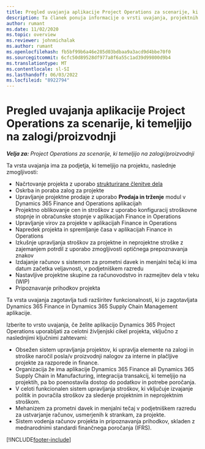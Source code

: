 ```yaml
---
title: Pregled uvajanja aplikacije Project Operations za scenarije, ki temeljijo na zalogi/proizvodnji
description: Ta članek ponuja informacije o vrsti uvajanja, projektnih operacijah za scenarije, ki temeljijo na zalogi/proizvodnji.
author: rumant
ms.date: 11/02/2020
ms.topic: overview
ms.reviewer: johnmichalak
ms.author: rumant
ms.openlocfilehash: fb5bf99b6a46e285d03bdbaa9a3acd9d4bbe70f0
ms.sourcegitcommit: 6cfc50d89528df977a8f6a55c1ad39d99800d9b4
ms.translationtype: MT
ms.contentlocale: sl-SI
ms.lasthandoff: 06/03/2022
ms.locfileid: "8922794"
---
```

# <a name="project-operations-for-stockedproduction-based-scenarios-deployment-overview"></a>Pregled uvajanja aplikacije Project Operations za scenarije, ki temeljijo na zalogi/proizvodnji

_**Velja za:** Project Operations za scenarije, ki temeljijo na zalogi/proizvodnji_


Ta vrsta uvajanja ima za podjetja, ki temeljijo na projektu, naslednje zmogljivosti:

- Načrtovanje projekta z uporabo [strukturirane členitve dela](work-breakdown-structures.md)
- Oskrba in poraba zalog za projekte
- Upravljanje projektne prodaje z uporabo **Prodaja in trženje** modul v Dynamics 365 Finance and Operations aplikacijah
- Projektno oblikovanje cen in stroškov z uporabo konfiguracij stroškovne stopnje in obračunske stopnje v aplikacijah Finance in Operations
- Upravljanje virov za projekte v aplikacijah Finance in Operations
- Napredek projekta in spremljanje časa v aplikacijah Finance in Operations
- Izkušnje upravljanja stroškov za projektne in neprojektne stroške z zajemanjem potrdil z uporabo zmogljivosti optičnega prepoznavanja znakov
- Izdajanje računov s sistemom za prometni davek in menjalni tečaj ki ima datum začetka veljavnosti, v podjetniškem razredu
- Nastavljive projektne skupine za računovodstvo in razmejitev dela v teku (WIP)
- Pripoznavanje prihodkov projekta

Ta vrsta uvajanja zagotavlja tudi razširitev funkcionalnosti, ki jo zagotavljata Dynamics 365 Finance in Dynamics 365 Supply Chain Management aplikacije.

Izberite to vrsto uvajanja, če želite aplikacijo Dynamics 365 Project Operations uporabljati za celotni življenjski cikel projekta, vključno z naslednjimi ključnimi zahtevami:

- Obsežen sistem upravljanja projektov, ki upravlja elemente na zalogi in stroške naročil posla/v proizvodnji nalogov za interne in plačljive projekte za razporede in finance.
- Organizacija že ima aplikacije Dynamics 365 Finance ali Dynamics 365 Supply Chain in Manufacturing, integracija transakcij, ki temeljijo na projektih, pa bo poenostavila dostop do podatkov in potrebe poročanja.
- V celoti funkcionalen sistem upravljanja stroškov, ki vključuje izvajanje politik in povračila stroškov za sledenje projektnim in neprojektnim stroškom.
- Mehanizem za prometni davek in menjalni tečaj v podjetniškem razredu za ustvarjanje računov, usmerjenih k strankam, za projekte.
- Sistem vodenja računov projekta in pripoznavanja prihodkov, skladen z mednarodnimi standardi finančnega poročanja (IFRS).



[!INCLUDE[footer-include](../includes/footer-banner.md)]